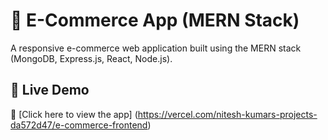# 🛒 E-Commerce App (MERN Stack)

A responsive e-commerce web application built using the MERN stack (MongoDB, Express.js, React, Node.js).

## 🚀 Live Demo

🔗 [Click here to view the app] (https://vercel.com/nitesh-kumars-projects-da572d47/e-commerce-frontend)




